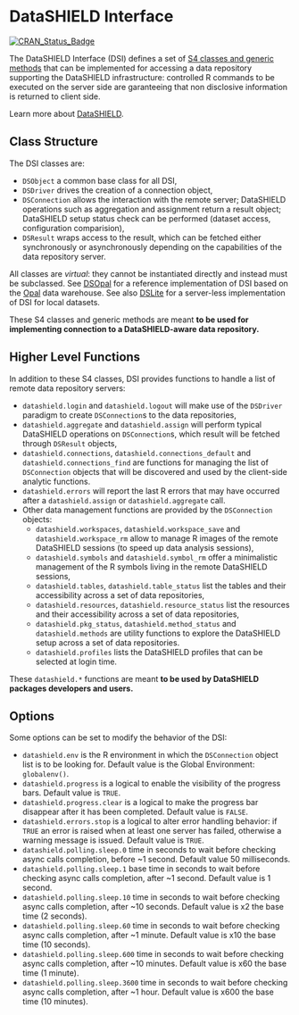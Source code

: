 # DataSHIELD Interface

[![CRAN_Status_Badge](https://www.r-pkg.org/badges/version/DSI)](https://cran.r-project.org/package=DSI)

The DataSHIELD Interface (DSI) defines a set of [S4 classes and generic methods](http://adv-r.had.co.nz/S4.html) 
that can be implemented for accessing a data repository supporting the DataSHIELD infrastructure: controlled 
R commands to be executed on the server side are garanteeing that non disclosive information is returned 
to client side.

Learn more about [DataSHIELD](https://www.datashield.org/).

## Class Structure

The DSI classes are:

* `DSObject` a common base class for all DSI,
* `DSDriver` drives the creation of a connection object,
* `DSConnection` allows the interaction with the remote server; DataSHIELD operations such as 
aggregation and assignment return a result object; DataSHIELD setup status check can be performed (dataset access, 
configuration comparision),
* `DSResult` wraps access to the result, which can be fetched either synchronously or asynchronously 
depending on the capabilities of the data repository server.

All classes are *virtual*: they cannot be instantiated directly and instead must be subclassed. See [DSOpal](https://github.com/datashield/DSOpal) for a reference implementation of DSI based on the [Opal](https://www.obiba.org/pages/products/opal/) data warehouse. See also [DSLite](https://github.com/datashield/DSLite) for a server-less implementation of DSI for local datasets.

These S4 classes and generic methods are meant **to be used for implementing connection to a DataSHIELD-aware data repository.**

## Higher Level Functions

In addition to these S4 classes, DSI provides functions to handle a list of remote data repository servers:

* `datashield.login` and `datashield.logout` will make use of the `DSDriver` paradigm to create `DSConnection`s
to the data repositories,
* `datashield.aggregate` and `datashield.assign` will perform typical DataSHIELD operations on `DSConnection`s, 
which result will be fetched through `DSResult` objects,
* `datashield.connections`, `datashield.connections_default` and `datashield.connections_find` are functions
for managing the list of `DSConnection` objects that will be discovered and used by the client-side analytic functions.
* `datashield.errors` will report the last R errors that may have occurred after a `datashield.assign` or `datashield.aggregate` call.
* Other data management functions are provided by the `DSConnection` objects:
  * `datashield.workspaces`, `datashield.workspace_save` and `datashield.workspace_rm` allow to manage R images 
  of the remote DataSHIELD sessions (to speed up data analysis sessions),
  * `datashield.symbols` and `datashield.symbol_rm` offer a minimalistic management of the R symbols living in 
  the remote DataSHIELD sessions,
  * `datashield.tables`, `datashield.table_status` list the tables and their accessibility across a set of data repositories,
  * `datashield.resources`, `datashield.resource_status` list the resources and their accessibility across a set of data repositories, 
  * `datashield.pkg_status`, `datashield.method_status` and `datashield.methods` are 
  utility functions to explore the DataSHIELD setup across a set of data repositories.
  * `datashield.profiles` lists the DataSHIELD profiles that can be selected at login time.

These `datashield.*` functions are meant **to be used by DataSHIELD packages developers and users.**
  
## Options

Some options can be set to modify the behavior of the DSI:

* `datashield.env` is the R environment in which the `DSConnection` object list is to be looking for. Default value is the Global Environment: `globalenv()`.
* `datashield.progress` is a logical to enable the visibility of the progress bars. Default value is `TRUE`.
* `datashield.progress.clear` is a logical to make the progress bar disappear after it has been completed. Default value is `FALSE`.
* `datashield.errors.stop` is a logical to alter error handling behavior: if `TRUE` an error is raised when at least one server has failed, otherwise a warning message is issued. Default value is `TRUE`.
* `datashield.polling.sleep.0` time in seconds to wait before checking async calls completion, before ~1 second. Default value 50 milliseconds.
* `datashield.polling.sleep.1` base time in seconds to wait before checking async calls completion, after ~1 second. Default value is 1 second.
* `datashield.polling.sleep.10` time in seconds to wait before checking async calls completion, after ~10 seconds. Default value is x2 the base time (2 seconds).
* `datashield.polling.sleep.60` time in seconds to wait before checking async calls completion, after ~1 minute. Default value is x10 the base time (10 seconds).
* `datashield.polling.sleep.600` time in seconds to wait before checking async calls completion, after ~10 minutes. Default value is x60 the base time (1 minute).
* `datashield.polling.sleep.3600` time in seconds to wait before checking async calls completion, after ~1 hour. Default value is x600 the base time (10 minutes).